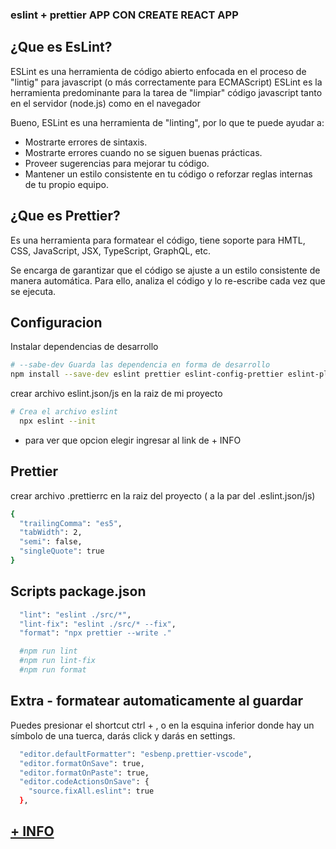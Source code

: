 ### eslint + prettier APP CON CREATE REACT APP

## ¿Que es EsLint?
ESLint es una herramienta de código abierto enfocada en el proceso de "lintig" para javascript (o más correctamente para ECMAScript)
ESLint es la herramienta predominante para la tarea de "limpiar" código javascript tanto en el servidor (node.js) como en el navegador

Bueno, ESLint es una herramienta de "linting", por lo que te puede ayudar a:
- Mostrarte errores de sintaxis.
- Mostrarte errores cuando no se siguen buenas prácticas.
- Proveer sugerencias para mejorar tu código.
- Mantener un estilo consistente en tu código o reforzar reglas internas de tu propio equipo.

## ¿Que es Prettier?
Es una herramienta para formatear el código, tiene soporte para HMTL, CSS, JavaScript, JSX, TypeScript, GraphQL, etc.

Se encarga de garantizar que el código se ajuste a un estilo consistente de manera automática. Para ello, analiza el código y lo re-escribe cada vez que se ejecuta. 

## Configuracion

Instalar dependencias de desarrollo

```sh
# --sabe-dev Guarda las dependencia en forma de desarrollo
npm install --save-dev eslint prettier eslint-config-prettier eslint-plugin-prettier
```

crear archivo eslint.json/js en la raiz de mi proyecto

```sh
# Crea el archivo eslint
  npx eslint --init
```

- para ver que opcion elegir ingresar al link de + INFO

## Prettier

crear archivo .prettierrc en la raiz del proyecto ( a la par del .eslint.json/js)

```sh
{
  "trailingComma": "es5",
  "tabWidth": 2,
  "semi": false,
  "singleQuote": true
}
```

## Scripts package.json
```sh
  "lint": "eslint ./src/*",
  "lint-fix": "eslint ./src/* --fix",
  "format": "npx prettier --write ."

  #npm run lint
  #npm run lint-fix
  #npm run format
```


## Extra - formatear automaticamente al guardar

Puedes presionar el shortcut ctrl + , o en la esquina inferior donde hay un símbolo de una tuerca, darás click y darás en settings.

```sh
  "editor.defaultFormatter": "esbenp.prettier-vscode",
  "editor.formatOnSave": true,
  "editor.formatOnPaste": true,
  "editor.codeActionsOnSave": {
    "source.fixAll.eslint": true
  },
```

## [+ INFO](https://dev.to/mrluisfer/configurar-eslint-prettier-junto-con-vscode-3h00)
